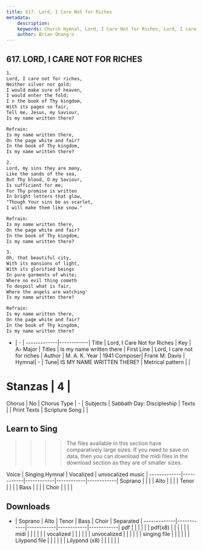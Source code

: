 ```yaml
---
title: 617. Lord, I Care Not for Riches
metadata:
    description: 
    keywords: Church Hymnal, Lord, I Care Not for Riches, Lord, I care not for riches, Is my name written there
    author: Brian Onang'o
---
```



## 617. LORD, I CARE NOT FOR RICHES

```txt
1.
Lord, I care not for riches, 
Neither silver nor gold; 
I would make sure of heaven, 
I would enter the fold; 
I n the book of Thy kingdom, 
With its pages so fair, 
Tell me, Jesus, my Saviour, 
Is my name written there? 

Refrain:
Is my name written there, 
On the page white and fair? 
In the book of Thy kingdom, 
Is my name written there? 

2.
Lord, my sins they are many, 
Like the sands of the sea, 
But Thy blood, O my Saviour, 
Is sufficient for me; 
For Thy promise is written 
In bright letters that glow, 
"Though Your sins be as scarlet, 
I will make them like snow." 

Refrain:
Is my name written there, 
On the page white and fair? 
In the book of Thy kingdom, 
Is my name written there? 

3.
Oh, that beautiful city, 
With its mansions of light, 
With its glorified beings 
In pure garments of white; 
Where no evil thing cometh 
To despoil what is fair, 
Where the angels are watching' 
Is my name written there?

Refrain:
Is my name written there, 
On the page white and fair? 
In the book of Thy kingdom, 
Is my name written there? 

```

- |   -  |
-------------|------------|
Title | Lord, I Care Not for Riches |
Key | A♭ Major |
Titles | Is my name written there |
First Line | Lord, I care not for riches |
Author | M. A. K.
Year | 1941
Composer| Frank M. Davis |
Hymnal|  - |
Tune| IS MY NAME WRITTEN THERE? |
Metrical pattern | |
# Stanzas | 4 |
Chorus | No |
Chorus Type | - |
Subjects | Sabbath Day: Discipleship |
Texts |  |
Print Texts | 
Scripture Song |  |
  
## Learn to Sing

>>>> The files available in this section have comparatively large sizes. If you need to save on data, then you can download the midi files in the download section as they are of smaller sizes.

Voice |  Singing Hymnal | Vocalized | unvocalized music |
-------------|------------|------------|------------|------------|
Soprano | | | |
Alto | | | |
Tenor | | | |
Bass | | | |
Choir | | | |

## Downloads

- |  Soprano | Alto | Tenor | Bass | Choir | Separated |
-------------|------------|------------|------------|------------|
pdf | | | | | |
pdf(x8) | | | | | |
midi | | | | | |
vocalized | | | | | |
unvocalized | | | | | |
singing file | | | | | |
Lilypond file | | | | | |
Lilypond (x8) | | | | | |
  